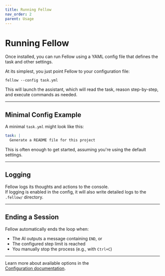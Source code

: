 ```yaml
---
title: Running Fellow
nav_order: 2
parent: Usage
---
```


# Running Fellow

Once installed, you can run Fellow using a YAML config file that defines the task and other settings.

At its simplest, you just point Fellow to your configuration file:

    fellow --config task.yml

This will launch the assistant, which will read the task, reason step-by-step, and execute commands as needed.

---

## Minimal Config Example

A minimal `task.yml` might look like this:

```yaml
task: |
  Generate a README file for this project
```

This is often enough to get started, assuming you're using the default settings.

---

## Logging

Fellow logs its thoughts and actions to the console.  
If logging is enabled in the config, it will also write detailed logs to the `.fellow/` directory.

---

## Ending a Session

Fellow automatically ends the loop when:

- The AI outputs a message containing `END`, or  
- The configured step limit is reached
- You manually stop the process (e.g., with `Ctrl+C`)

---

Learn more about available options in the  
[Configuration documentation](docs/configuration.index.md).
